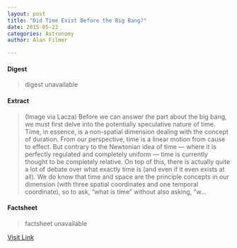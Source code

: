 ```yaml
---
layout: post
title: "Did Time Exist Before the Big Bang?"
date: 2015-05-22
categories: Astronomy
author: Alan Filmer

---
```



#### Digest
>digest unavailable

#### Extract
>(Image via Lacza) Before we can answer the part about the big bang, we must first delve into the potentially speculative nature of time. Time, in essence, is a non-spatial dimension dealing with the concept of duration. From our perspective, time is a linear motion from cause to effect. But contrary to the Newtonian idea of time — where it is perfectly regulated and completely uniform — time is currently thought to be completely relative. On top of this, there is actually quite a lot of debate over what exactly time is (and even if it even exists at all). We do know that time and space are the principle concepts in our dimension (with three spatial coordinates and one temporal coordinate), so to ask, “what is time” without also asking, “w...

#### Factsheet
>factsheet unavailable

[Visit Link](http://www.fromquarkstoquasars.com/did-time-exist-before-the-big-bang/)


